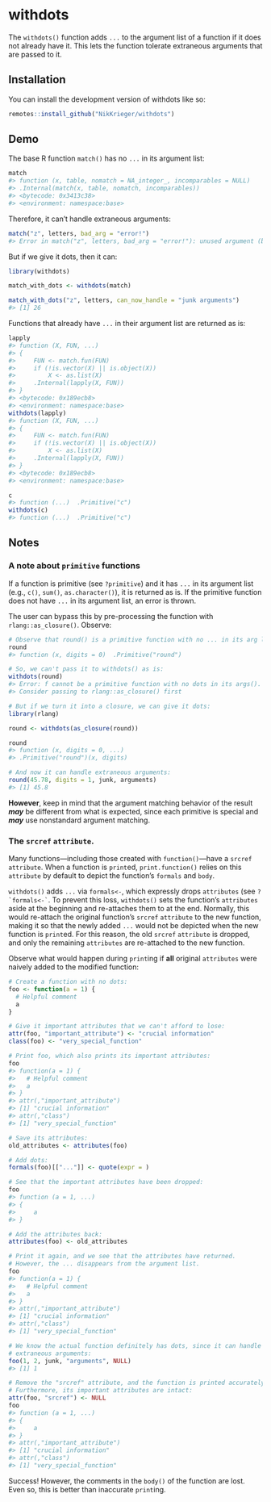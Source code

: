 
<!-- README.md is generated from README.Rmd. Please edit that file -->

# withdots

<!-- badges: start -->
<!-- badges: end -->

The `withdots()` function adds `...` to the argument list of a function
if it does not already have it. This lets the function tolerate
extraneous arguments that are passed to it.

## Installation

You can install the development version of withdots like so:

``` r
remotes::install_github("NikKrieger/withdots")
```

## Demo

The base R function `match()` has no `...` in its argument list:

``` r
match
#> function (x, table, nomatch = NA_integer_, incomparables = NULL) 
#> .Internal(match(x, table, nomatch, incomparables))
#> <bytecode: 0x3413c38>
#> <environment: namespace:base>
```

Therefore, it can’t handle extraneous arguments:

``` r
match("z", letters, bad_arg = "error!")
#> Error in match("z", letters, bad_arg = "error!"): unused argument (bad_arg = "error!")
```

But if we give it dots, then it can:

``` r
library(withdots)

match_with_dots <- withdots(match)

match_with_dots("z", letters, can_now_handle = "junk arguments")
#> [1] 26
```

Functions that already have `...` in their argument list are returned as
is:

``` r
lapply
#> function (X, FUN, ...) 
#> {
#>     FUN <- match.fun(FUN)
#>     if (!is.vector(X) || is.object(X)) 
#>         X <- as.list(X)
#>     .Internal(lapply(X, FUN))
#> }
#> <bytecode: 0x189ecb8>
#> <environment: namespace:base>
withdots(lapply)
#> function (X, FUN, ...) 
#> {
#>     FUN <- match.fun(FUN)
#>     if (!is.vector(X) || is.object(X)) 
#>         X <- as.list(X)
#>     .Internal(lapply(X, FUN))
#> }
#> <bytecode: 0x189ecb8>
#> <environment: namespace:base>
```

``` r
c
#> function (...)  .Primitive("c")
withdots(c)
#> function (...)  .Primitive("c")
```

## Notes

### A note about `primitive` functions

If a function is primitive (see `?primitive`) and it has `...` in its
argument list (e.g., `c()`, `sum()`, `as.character()`), it is returned
as is. If the primitive function does not have `...` in its argument
list, an error is thrown.

The user can bypass this by pre-processing the function with
`rlang::as_closure()`. Observe:

``` r
# Observe that round() is a primitive function with no ... in its arg list:
round
#> function (x, digits = 0)  .Primitive("round")
```

``` r
# So, we can't pass it to withdots() as is:
withdots(round)
#> Error: f cannot be a primitive function with no dots in its args().
#> Consider passing to rlang::as_closure() first
```

``` r
# But if we turn it into a closure, we can give it dots:
library(rlang)

round <- withdots(as_closure(round))

round
#> function (x, digits = 0, ...) 
#> .Primitive("round")(x, digits)
```

``` r
# And now it can handle extraneous arguments:
round(45.78, digits = 1, junk, arguments)
#> [1] 45.8
```

**However**, keep in mind that the argument matching behavior of the
result ***may*** be different from what is expected, since each
primitive is special and ***may*** use nonstandard argument matching.

### The `srcref` `attribute`.

Many functions—including those created with `function()`—have a `srcref`
`attribute`. When a function is `print`ed, `print.function()` relies on
this `attribute` by default to depict the function’s `formals` and
`body`.

`withdots()` adds `...` via `formals<-`, which expressly drops
`attributes` (see `` ?`formals<-` ``. To prevent this loss, `withdots()`
sets the function’s `attributes` aside at the beginning and re-attaches
them to at the end. Normally, this would re-attach the original
function’s `srcref` `attribute` to the new function, making it so that
the newly added `...` would not be depicted when the new function is
`print`ed. For this reason, the old `srcref` `attribute` is dropped, and
only the remaining `attributes` are re-attached to the new function.

Observe what would happen during `print`ing if **all** original
`attributes` were naively added to the modified function:

``` r
# Create a function with no dots:
foo <- function(a = 1) {
  # Helpful comment
  a
}

# Give it important attributes that we can't afford to lose:
attr(foo, "important_attribute") <- "crucial information"
class(foo) <- "very_special_function"

# Print foo, which also prints its important attributes:
foo
#> function(a = 1) {
#>   # Helpful comment
#>   a
#> }
#> attr(,"important_attribute")
#> [1] "crucial information"
#> attr(,"class")
#> [1] "very_special_function"
```

``` r
# Save its attributes:
old_attributes <- attributes(foo)

# Add dots:
formals(foo)[["..."]] <- quote(expr = )

# See that the important attributes have been dropped:
foo
#> function (a = 1, ...) 
#> {
#>     a
#> }
```

``` r
# Add the attributes back:
attributes(foo) <- old_attributes

# Print it again, and we see that the attributes have returned.
# However, the ... disappears from the argument list.
foo
#> function(a = 1) {
#>   # Helpful comment
#>   a
#> }
#> attr(,"important_attribute")
#> [1] "crucial information"
#> attr(,"class")
#> [1] "very_special_function"
```

``` r
# We know the actual function definitely has dots, since it can handle
# extraneous arguments:
foo(1, 2, junk, "arguments", NULL)
#> [1] 1
```

``` r
# Remove the "srcref" attribute, and the function is printed accurately.
# Furthermore, its important attributes are intact:
attr(foo, "srcref") <- NULL
foo
#> function (a = 1, ...) 
#> {
#>     a
#> }
#> attr(,"important_attribute")
#> [1] "crucial information"
#> attr(,"class")
#> [1] "very_special_function"
```

Success! However, the comments in the `body()` of the function are lost.
Even so, this is better than inaccurate `print`ing.
